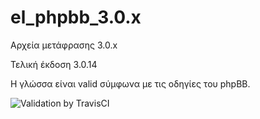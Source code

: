 # el_phpbb_3.0.x

Αρχεία μετάφρασης 3.0.x

Τελική έκδοση 3.0.14

Η γλώσσα είναι valid σύμφωνα με τις οδηγίες του phpBB.

![Validation by TravisCI](https://travis-ci.org/tzampatzis/el_phpbb_3.0.x.svg?branch=master)